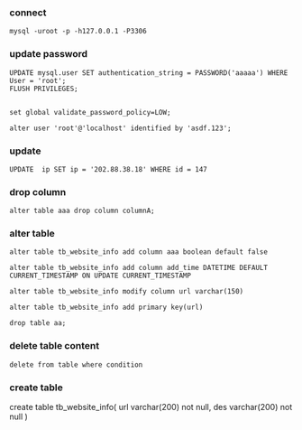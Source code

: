 
### connect
```
mysql -uroot -p -h127.0.0.1 -P3306
```

### update password
```
UPDATE mysql.user SET authentication_string = PASSWORD('aaaaa') WHERE User = 'root';
FLUSH PRIVILEGES;


set global validate_password_policy=LOW;

alter user 'root'@'localhost' identified by 'asdf.123';

```

### update 
```
UPDATE  ip SET ip = '202.88.38.18' WHERE id = 147
```

### drop column
```
alter table aaa drop column columnA;
```

### alter table
```
alter table tb_website_info add column aaa boolean default false

alter table tb_website_info add column add_time DATETIME DEFAULT CURRENT_TIMESTAMP ON UPDATE CURRENT_TIMESTAMP

alter table tb_website_info modify column url varchar(150)

alter table tb_website_info add primary key(url)

drop table aa;

```

### delete table content
```
delete from table where condition
```

### create table
create table tb_website_info(
url varchar(200) not null,
des varchar(200) not null
)
